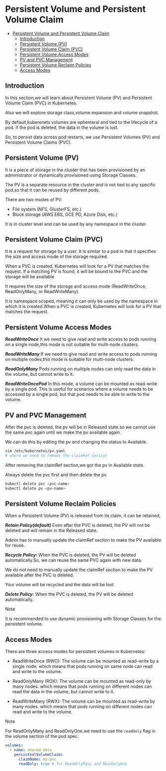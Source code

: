 # Persistent Volume and Persistent Volume Claim

<!--toc:start-->

- [Persistent Volume and Persistent Volume Claim](#persistent-volume-and-persistent-volume-claim)
  - [Introduction](#introduction)
  - [Persistent Volume (PV)](#persistent-volume-pv)
  - [Persistent Volume Claim (PVC)](#persistent-volume-claim-pvc)
  - [Persistent Volume Access Modes](#persistent-volume-access-modes)
  - [PV and PVC Management](#pv-and-pvc-management)
  - [Persistent Volume Reclaim Policies](#persistent-volume-reclaim-policies)
  - [Access Modes](#access-modes)
  <!--toc:end-->

## Introduction

In this section,we will learn about Persistent Volume (PV) and Persistent Volume
Claim (PVC) in Kubernetes.

Also we will explore storage class,volume expansion and volume snapshot.

By default,kuberenets volumes are ephemeral and tied to the lifecycle of a pod.
if the pod is deleted, the data in the volume is lost.

So, to persist data across pod restarts, we use Persistent Volumes (PV) and
Persistent Volume Claims (PVC).

## Persistent Volume (PV)

It is a piece of storage in the cluster that has been provisioned by an administrator
or dynamically provisioned using Storage Classes.

The PV is a separate resource in the cluster and is not tied to any specific pod.so
that it can be reused by different pods.

There are two modes of PV:

- File system (NFS, GlusterFS, etc.)
- Block storage (AWS EBS, GCE PD, Azure Disk, etc.)

It is in cluster level and can be used by any namespace in the cluster.

## Persistent Volume Claim (PVC)

It is a request for storage by a user. It is similar to a pod in that it specifies
the size and access mode of the storage required.

When a PVC is created, Kubernetes will look for a PV that matches the request.
If a matching PV is found, it will be bound to the PVC and the storage will be available

It requires the size of the storage and access mode
(ReadWriteOnce, ReadOnlyMany, or ReadWriteMany).

It is namespace scoped, meaning it can only be used by the namespace in which it
is created.When a PVC is created, Kubernetes will look for a PV that matches the
request.

## Persistent Volume Access Modes

**_ReadWriteOnce_**
It we need to give read and write access to pods running on a single node,this mode
is not suitable for multi-node clusters.

**_ReadWriteMany_**
If we need to give read and write access to pods running on multiple nodes,this
mode is suitable for multi-node clusters.

**_ReadOnlyMany_**
Pods running on multiple nodes can only read the data in the volume, but cannot write
to it.

**_ReadWriteOncePod_**
In this mode, a volume can be mounted as read-write by a single pod. This is useful
for scenarios where a volume needs to be accessed by a single pod, but that pod
needs to be able to write to the volume.

## PV and PVC Management

After the pvc is deleted, the pv will be in Released state.so we cannot use the same
pvc again until we make the pv available again.

We can do this by editing the pv and changing the status to Available.

```bash
vim /etc/kubernetes/pv.yaml
# where we need to remove the claimRef section
```

After removing the claimRef section,we got the pv in Available state.

Always delete the pvc first and then delete the pv.

```bash
kubectl delete pvc <pvc-name>
kubectl delete pv <pv-name>
```

## Persistent Volume Reclaim Policies

When a Persistent Volume (PV) is released from its claim, it can be retained,

**_Retain Policy(default)_**
Even after the PVC is deleted, the PV will not be deleted and will remain in
the Released state.

Admin has to manually update the claimRef section to make the PV available
for reuse.

**_Recycle Policy:_**
When the PVC is deleted, the PV will be deleted automatically.So, we can reuse
the same PVC again with new data.

We do not need to manually update the claimRef section to make the PV available
after the PVC is deleted.

Your volume will be recycled and the data will be lost.

**_Delete Policy:_**
When the PVC is deleted, the PV will be deleted automatically.

> [!NOTE]
> It is recommended to use dynamic provisioning with Storage
> Classes for the persistent volume.

## Access Modes

There are three access modes for persistent volumes in Kubernetes:

- ReadWriteOnce (RWO): The volume can be mounted as read-write by a single node.
  which means that pods running on same node can read and write to the volume.

- ReadOnlyMany (ROX): The volume can be mounted as read-only by many nodes.
  which means that pods running on different nodes can read the data in the volume,
  but cannot write to it.

- ReadWriteMany (RWX): The volume can be mounted as read-write by many nodes.
  which means that pods running on different nodes can read and write to the volume.

> [!NOTE]
> For ReadOnlyMany and ReadOnlyOne,we need to use the `readOnly` flag in the
> volume section of the pod spec.

```yaml
volumes:
  - name: shared-data
    persistentVolumeClaim:
      claimName: my-pvc
      readOnly: true # for ReadOnlyMany and ReadOnlyOne
```
